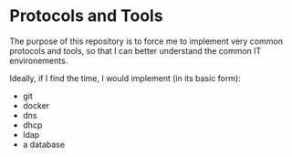 # Protocols and Tools

The purpose of this repository is to force me to implement very common protocols and tools, so that I can better understand the common IT environements. 

Ideally, if I find the time, I would implement (in its basic form):

- git
- docker
- dns
- dhcp
- ldap
- a database